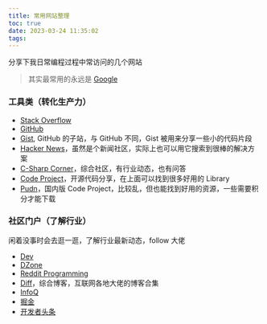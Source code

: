 ```yaml
---
title: 常用网站整理
toc: true
date: 2023-03-24 11:35:02
tags:
--- 
```


分享下我日常编程过程中常访问的几个网站

> 其实最常用的永远是 [Google](https://www.google.com/)

### 工具类（转化生产力）

- [Stack Overflow](https://stackoverflow.com/)
- [GitHub](https://github.com/)
- [Gist](https://gist.github.com/), GitHub 的子站，与 GitHub 不同，Gist 被用来分享一些小的代码片段
- [Hacker News](https://news.ycombinator.com/)，虽然是个新闻社区，实际上也可以用它搜索到很棒的解决方案
- [C-Sharp Corner](https://www.c-sharpcorner.com/)，综合社区，有行业动态，也有问答
- [Code Project](https://www.codeproject.com/)，开源代码分享，在上面可以找到很多好用的 Library
- [Pudn](https://www.pudn.com/)，国内版 Code Project，比较乱，但也能找到好用的资源，一些需要积分才能下载

### 社区门户（了解行业）

闲着没事时会去逛一逛，了解行业最新动态，follow 大佬

- [Dev](https://dev.to/)
- [DZone](https://dzone.com/list)
- [Reddit Programming](https://www.reddit.com/r/programming/)
- [Diff](https://diff.blog/)，综合博客，互联网各地大佬的博客合集
- [InfoQ](https://www.infoq.cn/)
- [掘金](https://juejin.cn/)
- [开发者头条](https://toutiao.io/)
